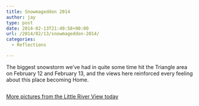 ```yaml
---
title: Snowmageddon 2014
author: jay
type: post
date: 2014-02-13T21:49:58+00:00
url: /2014/02/13/snowmageddon-2014/
categories:
  - Reflections

---
```

The biggest snowstorm we&#8217;ve had in quite some time hit the Triangle area on February 12 and February 13, and the views here reinforced every feeling about this place becoming Home.

[<img class="alignnone" src="https://photos.smugmug.com/All/Snomageddon-2014/i-3ZN4FR6/0/M/DSC_9490-L.jpg" alt="" />][1]

[More pictures from the Little River View today][2]

 [1]: http://photos.littleriverview.org/All/Snomageddon-2014/i-3ZN4FR6/A
 [2]: http://photos.littleriverview.org/All/Snomageddon-2014